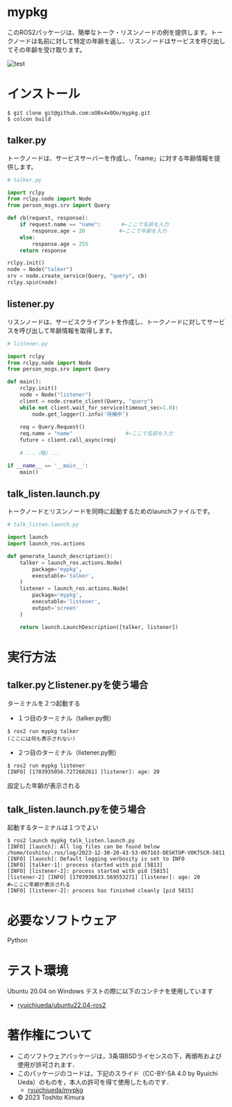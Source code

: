 # mypkg

このROS2パッケージは、簡単なトーク・リスンノードの例を提供します。トークノードは名前に対して特定の年齢を返し、リスンノードはサービスを呼び出してその年齢を受け取ります。

![test](https://github.com/oO0x4x0Oo/mypkg/actions/workflows/test.yml/badge.svg)

# インストール
```
$ git clone git@github.com:oO0x4x0Oo/mypkg.git
$ colcon build
```

## talker.py

トークノードは、サービスサーバーを作成し、「name」に対する年齢情報を提供します。

```python
# talker.py

import rclpy
from rclpy.node import Node
from person_msgs.srv import Query

def cb(request, response):
    if request.name == "name":　　　　#←ここで名前を入力
        response.age = 20 　　　　　　#←ここで年齢を入力
    else:
        response.age = 255
    return response

rclpy.init()
node = Node("talker")
srv = node.create_service(Query, "query", cb)
rclpy.spin(node)
```

## listener.py

リスンノードは、サービスクライアントを作成し、トークノードに対してサービスを呼び出して年齢情報を取得します。

```python
# listener.py

import rclpy
from rclpy.node import Node
from person_msgs.srv import Query

def main():
    rclpy.init()
    node = Node("listener")
    client = node.create_client(Query, "query")
    while not client.wait_for_service(timeout_sec=1.0):
        node.get_logger().info('待機中')
    
    req = Query.Request()
    req.name = "name"                 #←ここで名前を入力
    future = client.call_async(req)
    
    # ...（略）...

if __name__ == '__main__':
    main()
```

## talk_listen.launch.py

トークノードとリスンノードを同時に起動するためのlaunchファイルです。

```python
# talk_listen.launch.py

import launch
import launch_ros.actions

def generate_launch_description():
    talker = launch_ros.actions.Node(
        package='mypkg',
        executable='talker',
    )
    listener = launch_ros.actions.Node(
        package='mypkg',
        executable='listener',
        output='screen'
    )

    return launch.LaunchDescription([talker, listener])
```

# 実行方法

## talker.pyとlistener.pyを使う場合

ターミナルを２つ起動する
* １つ目のターミナル（talker.py側）

```
$ ros2 run mypkg talker
(ここには何も表示されない)
```

* ２つ目のターミナル（listener.py側）

```
$ ros2 run mypkg listener
[INFO] [1703935056.727268261] [listener]: age: 20
```

設定した年齢が表示される

## talk_listen.launch.pyを使う場合
起動するターミナルは１つでよい

 ```
$ ros2 launch mypkg talk_listen.launch.py
[INFO] [launch]: All log files can be found below /home/toshito/.ros/log/2023-12-30-20-43-53-067163-DESKTOP-VOKTSCR-5811
[INFO] [launch]: Default logging verbosity is set to INFO
[INFO] [talker-1]: process started with pid [5813]
[INFO] [listener-2]: process started with pid [5815]
[listener-2] [INFO] [1703936633.569553271] [listener]: age: 20       #←ここに年齢が表示される
[INFO] [listener-2]: process has finished cleanly [pid 5815]
```

# 必要なソフトウェア
Python

# テスト環境
Ubuntu 20.04 on Windows
テストの際に以下のコンテナを使用しています
* [ryuichiueda/ubuntu22.04-ros2](https://hub.docker.com/repository/docker/ryuichiueda/ubuntu22.04-ros2)

# 著作権について
* このソフトウェアパッケージは，3条項BSDライセンスの下，再頒布および使用が許可されます．
* このパッケージのコードは，下記のスライド（CC-BY-SA 4.0 by Ryuichi Ueda）のものを，本人の許可を得て使用したものです．
     * [ryuichiueda/mypkg](https://github.com/ryuichiueda/mypkg)
* © 2023 Toshito Kimura
